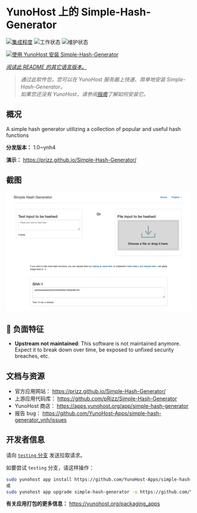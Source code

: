 <!--
注意：此 README 由 <https://github.com/YunoHost/apps/tree/master/tools/readme_generator> 自动生成
请勿手动编辑。
-->

# YunoHost 上的 Simple-Hash-Generator

[![集成程度](https://dash.yunohost.org/integration/simple-hash-generator.svg)](https://ci-apps.yunohost.org/ci/apps/simple-hash-generator/) ![工作状态](https://ci-apps.yunohost.org/ci/badges/simple-hash-generator.status.svg) ![维护状态](https://ci-apps.yunohost.org/ci/badges/simple-hash-generator.maintain.svg)

[![使用 YunoHost 安装 Simple-Hash-Generator](https://install-app.yunohost.org/install-with-yunohost.svg)](https://install-app.yunohost.org/?app=simple-hash-generator)

*[阅读此 README 的其它语言版本。](./ALL_README.md)*

> *通过此软件包，您可以在 YunoHost 服务器上快速、简单地安装 Simple-Hash-Generator。*  
> *如果您还没有 YunoHost，请参阅[指南](https://yunohost.org/install)了解如何安装它。*

## 概况

A simple hash generator utilizing a collection of popular and useful hash functions


**分发版本：** 1.0~ynh4

**演示：** <https://prizz.github.io/Simple-Hash-Generator/>

## 截图

![Simple-Hash-Generator 的截图](./doc/screenshots/screenshot.png)

## :red_circle: 负面特征

- **Upstream not maintained**: This software is not maintained anymore. Expect it to break down over time, be exposed to unfixed security breaches, etc.

## 文档与资源

- 官方应用网站： <https://prizz.github.io/Simple-Hash-Generator/>
- 上游应用代码库： <https://github.com/pRizz/Simple-Hash-Generator>
- YunoHost 商店： <https://apps.yunohost.org/app/simple-hash-generator>
- 报告 bug： <https://github.com/YunoHost-Apps/simple-hash-generator_ynh/issues>

## 开发者信息

请向 [`testing` 分支](https://github.com/YunoHost-Apps/simple-hash-generator_ynh/tree/testing) 发送拉取请求。

如要尝试 `testing` 分支，请这样操作：

```bash
sudo yunohost app install https://github.com/YunoHost-Apps/simple-hash-generator_ynh/tree/testing --debug
或
sudo yunohost app upgrade simple-hash-generator -u https://github.com/YunoHost-Apps/simple-hash-generator_ynh/tree/testing --debug
```

**有关应用打包的更多信息：** <https://yunohost.org/packaging_apps>
